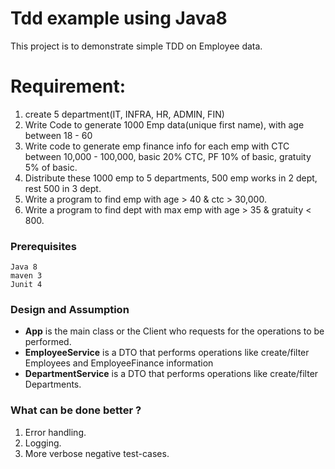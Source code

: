 # Tdd example using Java8
This project is to demonstrate simple TDD on Employee data.

# Requirement:

1) create 5 department(IT, INFRA, HR, ADMIN, FIN)
2) Write Code to generate 1000 Emp data(unique first name), with age between 18 - 60
3) Write code to generate emp finance info for each emp with CTC between 10,000 - 100,000, basic 20% CTC, PF 10% of basic, gratuity 5% of basic.
4) Distribute these 1000 emp to 5 departments, 500 emp works in 2 dept, rest 500 in 3 dept.
5) Write a program to find emp with age > 40 & ctc > 30,000.
6) Write a program to find dept with max emp with age > 35 & gratuity < 800.

### Prerequisites

```
Java 8
maven 3
Junit 4
```

### Design and Assumption
* **App** is the main class or the Client who requests for the operations to be performed.
* **EmployeeService** is a DTO that performs operations like create/filter Employees and EmployeeFinance information
* **DepartmentService** is a DTO that performs operations like create/filter Departments.

### What can be done better ?
1) Error handling.
2) Logging.
3) More verbose negative test-cases.